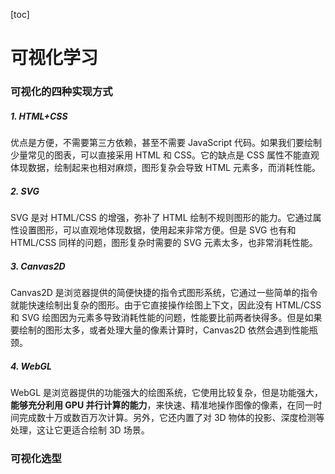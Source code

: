 [toc]

# 可视化学习

### 可视化的四种实现方式

##### 1. HTML+CSS

优点是方便，不需要第三方依赖，甚至不需要 JavaScript 代码。如果我们要绘制少量常见的图表，可以直接采用 HTML 和 CSS。它的缺点是 CSS 属性不能直观体现数据，绘制起来也相对麻烦，图形复杂会导致 HTML 元素多，而消耗性能。

##### 2. SVG

SVG 是对 HTML/CSS 的增强，弥补了 HTML 绘制不规则图形的能力。它通过属性设置图形，可以直观地体现数据，使用起来非常方便。但是 SVG 也有和 HTML/CSS 同样的问题，图形复杂时需要的 SVG 元素太多，也非常消耗性能。

##### 3. Canvas2D

Canvas2D 是浏览器提供的简便快捷的指令式图形系统，它通过一些简单的指令就能快速绘制出复杂的图形。由于它直接操作绘图上下文，因此没有 HTML/CSS 和 SVG 绘图因为元素多导致消耗性能的问题，性能要比前两者快得多。但是如果要绘制的图形太多，或者处理大量的像素计算时，Canvas2D 依然会遇到性能瓶颈。

##### 4. WebGL

WebGL 是浏览器提供的功能强大的绘图系统，它使用比较复杂，但是功能强大，**能够充分利用 GPU 并行计算的能力**，来快速、精准地操作图像的像素，在同一时间完成数十万或数百万次计算。另外，它还内置了对 3D 物体的投影、深度检测等处理，这让它更适合绘制 3D 场景。

### 可视化选型
